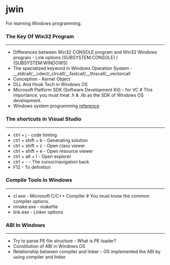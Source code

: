 # jwin
For learning Windows programming.

### The Key Of Win32 Program

---

- Differences between Win32 CONSOLE program and Win32 Windows program - Link options (SUBSYSTEM:CONSOLE) / (SUBSYSTEM:WINDOWS)
- The specialized keyword in Windows Operation System - __stdcall/__cdecl/_clrcall/__fastcall/__thiscall/__vectorcall
- Conception - Kernel Object
- DLL And Hook Tech in Windows OS
- Microsoft Platform SDK (Software Development Kit) - for VC # This importance, you must treat .h & .lib as the SDK of Windows OS development.
- Windows system programming [reference](https://msdn.microsoft.com/zh-cn)

### The shortcuts in Visual Studio

---

- ctrl + j - code hinting
- ctrl + shift + b - Generating solution
- ctrl + shift + c - Open class viewer
- ctrl + shift + e - Open resource viewer
- ctrl + alt + l - Open explorer
- ctrl + - - The cursor/navigation back
- F12 - To definition

### Compile Tools In Windows

---

- cl.exe - Microsoft C/C++ Compiler # You must know the common compiler options.
- nmake.exe - makefile
- link.exe - Linker options

### ABI In Windows

---

- Try to parse PE file structure - What is PE loader?
- Constitution of ABI in Windows OS
- Relationship between compiler and linker - OS implemented the ABI by using compiler and linker.
